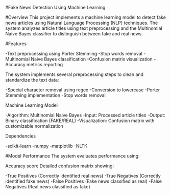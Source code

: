 #Fake News Detection Using Machine Learning

#Overview
This project implements a machine learning model to detect fake news articles using Natural Language Processing (NLP) techniques. The system analyzes article titles using text preprocessing and the Multinomial Naive Bayes classifier to distinguish between fake and real news.

#Features

-Text preprocessing using Porter Stemming
-Stop words removal
-Multinomial Naive Bayes classification
-Confusion matrix visualization
-Accuracy metrics reporting

The system implements several preprocessing steps to clean and standardize the text data:

-Special character removal using regex
-Conversion to lowercase
-Porter Stemming implementation
-Stop words removal

Machine Learning Model

-Algorithm: Multinomial Naive Bayes
-Input: Processed article titles
-Output: Binary classification (FAKE/REAL)
-Visualization: Confusion matrix with customizable normalization

Dependencies

-scikit-learn
-numpy
-matplotlib
-NLTK


#Model Performance
The system evaluates performance using:

Accuracy score
Detailed confusion matrix showing:

-True Positives (Correctly identified real news)
-True Negatives (Correctly identified fake news)
-False Positives (Fake news classified as real)
-False Negatives (Real news classified as fake)


